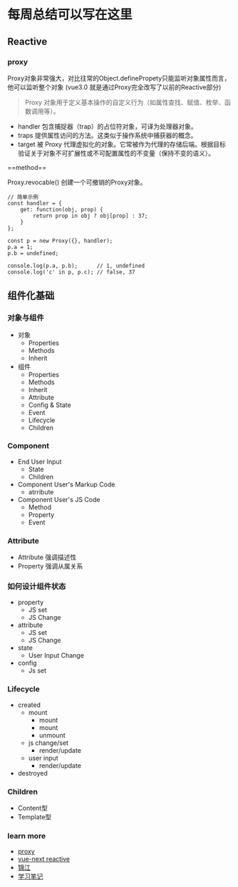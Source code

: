 # 每周总结可以写在这里

## Reactive

### proxy

Proxy对象非常强大，对比往常的Object.definePropety只能监听对象属性而言，他可以监听整个对象
(vue3.0 就是通过Proxy完全改写了以前的Reactive部分)


> Proxy 对象用于定义基本操作的自定义行为（如属性查找、赋值、枚举、函数调用等）。

- handler
包含捕捉器（trap）的占位符对象，可译为处理器对象。
- traps
提供属性访问的方法。这类似于操作系统中捕获器的概念。
- target
被 Proxy 代理虚拟化的对象。它常被作为代理的存储后端。根据目标验证关于对象不可扩展性或不可配置属性的不变量（保持不变的语义）。

==method==

Proxy.revocable()
创建一个可撤销的Proxy对象。

```
// 简单示例
const handler = {
    get: function(obj, prop) {
        return prop in obj ? obj[prop] : 37;
    }
};

const p = new Proxy({}, handler);
p.a = 1;
p.b = undefined;

console.log(p.a, p.b);      // 1, undefined
console.log('c' in p, p.c); // false, 37

```



## 组件化基础

### 对象与组件
- 对象
  - Properties
  - Methods
  - Inherit
- 组件
  - Properties
  - Methods
  - Inherit
  - Attribute
  - Config & State
  - Event
  - Lifecycle
  - Children

### Component
- End User Input
  + State
  + Children
- Component User's Markup Code
  + atrribute
- Component User's JS Code
  + Method
  + Property
  + Event

### Attribute
- Attribute 强调描述性
- Property 强调从属关系

### 如何设计组件状态
- property
  + JS set
  + JS Change
- attribute
  + JS set
  + JS Change
- state
  + User Input Change
- config
  + Js set

### Lifecycle
 - created
   + mount
      - mount
      - mount
      - unmount
   + js change/set
      - render/update
   + user input
      - render/update
 - destroyed

 ### Children
- Content型
- Template型

### learn more
- [proxy](https://developer.mozilla.org/zh-CN/docs/Web/JavaScript/Reference/Global_Objects/Proxy)
- [vue-next reactive](https://github.com/vuejs/vue-next/blob/master/packages/reactivity/__tests__/reactive.spec.ts)
- [锦江](https://dev.to/jinjiang/understanding-reactivity-in-vue-3-0-1jni)
- [学习笔记](https://www.yuque.com/wendraw/fe/toyed-browser-html-parser)